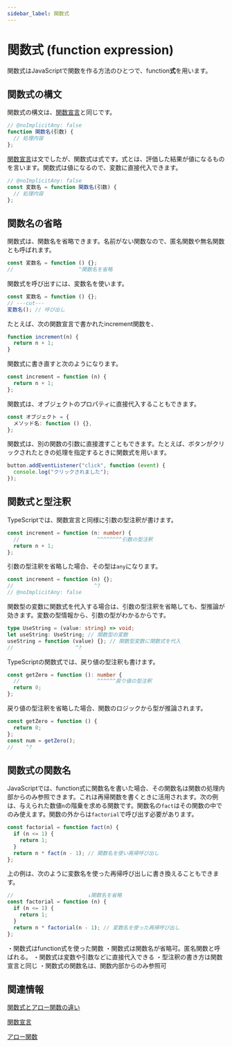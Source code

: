 ```yaml
---
sidebar_label: 関数式
---
```


# 関数式 (function expression)

関数式はJavaScriptで関数を作る方法のひとつで、function**式**を用います。

## 関数式の構文

関数式の構文は、[関数宣言]と同じです。

[関数宣言]: ./function-declaration.md

<!--prettier-ignore-->
```js twoslash
// @noImplicitAny: false
function 関数名(引数) {
  // 処理内容
};
```

[関数宣言]は文でしたが、関数式は式です。式とは、評価した結果が値になるものを言います。関数式は値になるので、変数に直接代入できます。

```js twoslash
// @noImplicitAny: false
const 変数名 = function 関数名(引数) {
  // 処理内容
};
```

## 関数名の省略

<!--textlint-disable prh-->

関数式は、関数名を省略できます。名前がない関数なので、匿名関数や無名関数とも呼ばれます。

<!--textlint-enable prh-->

```js twoslash
const 変数名 = function () {};
//                     ^関数名を省略
```

関数式を呼び出すには、変数名を使います。

```js twoslash
const 変数名 = function () {};
// ---cut---
変数名(); // 呼び出し
```

たとえば、次の関数宣言で書かれたincrement関数を、

```js twoslash
function increment(n) {
  return n + 1;
}
```

関数式に書き直すと次のようになります。

```js twoslash
const increment = function (n) {
  return n + 1;
};
```

関数式は、オブジェクトのプロパティに直接代入することもできます。

```ts twoslash
const オブジェクト = {
  メソッド名: function () {},
};
```

関数式は、別の関数の引数に直接渡すこともできます。たとえば、ボタンがクリックされたときの処理を指定するときに関数式を用います。

```js twoslash
button.addEventListener("click", function (event) {
  console.log("クリックされました");
});
```

## 関数式と型注釈

TypeScriptでは、関数宣言と同様に引数の型注釈が書けます。

```ts twoslash
const increment = function (n: number) {
  //                         ^^^^^^^^引数の型注釈
  return n + 1;
};
```

引数の型注釈を省略した場合、その型は`any`になります。

```ts twoslash
const increment = function (n) {};
//                          ^?
// @noImplicitAny: false
```

関数型の変数に関数式を代入する場合は、引数の型注釈を省略しても、型推論が効きます。変数の型情報から、引数の型がわかるからです。

```ts twoslash
type UseString = (value: string) => void;
let useString: UseString; // 関数型の変数
useString = function (value) {}; // 関数型変数に関数式を代入
//                    ^?
```

TypeScriptの関数式では、戻り値の型注釈も書けます。

```ts twoslash
const getZero = function (): number {
  //                         ^^^^^^戻り値の型注釈
  return 0;
};
```

戻り値の型注釈を省略した場合、関数のロジックから型が推論されます。

```ts twoslash
const getZero = function () {
  return 0;
};
const num = getZero();
//    ^?
```

## 関数式の関数名

JavaScriptでは、function式に関数名を書いた場合、その関数名は関数の処理内部からのみ参照できます。これは再帰関数を書くときに活用されます。次の例は、与えられた数値`n`の階乗を求める関数です。関数名の`fact`はその関数の中でのみ使えます。関数の外からは`factorial`で呼び出す必要があります。

```js twoslash
const factorial = function fact(n) {
  if (n <= 1) {
    return 1;
  }
  return n * fact(n - 1); // 関数名を使い再帰呼び出し
};
```

上の例は、次のように変数名を使った再帰呼び出しに書き換えることもできます。

```js {6} twoslash
//                        ↓関数名を省略
const factorial = function (n) {
  if (n <= 1) {
    return 1;
  }
  return n * factorial(n - 1); // 変数名を使った再帰呼び出し
};
```

<PostILearned>

・関数式はfunction式を使った関数
・関数式は関数名が省略可。匿名関数と呼ばれる。
・関数式は変数や引数などに直接代入できる
・型注釈の書き方は関数宣言と同じ
・関数式の関数名は、関数内部からのみ参照可

</PostILearned>

## 関連情報

[関数式とアロー関数の違い](function-expression-vs-arrow-functions.md)

[関数宣言](./function-declaration.md)

[アロー関数](./arrow-functions.md)
